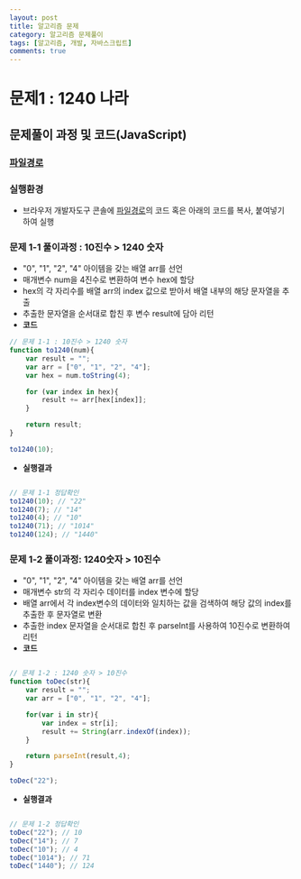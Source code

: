 ```yaml
---
layout: post
title: 알고리즘 문제
category: 알고리즘 문제풀이 
tags: [알고리즘, 개발, 자바스크립트]
comments: true
---
```

# 문제1 : 1240 나라

## 문제풀이 과정 및 코드(JavaScript)
### [파일경로](https://github.com/wayhome25/code-squad/blob/master/level_test_1/1240_world.js)
### 실행환경
- 브라우저 개발자도구 콘솔에 [파일경로](https://github.com/wayhome25/code-squad/blob/master/level_test_1/1240_world.js)의 코드 혹은 아래의 코드를 복사, 붙여넣기 하여 실행

### 문제 1-1 풀이과정 : 10진수 > 1240 숫자

- "0", "1", "2", "4" 아이템을 갖는 배열 arr를 선언
- 매개변수 num을 4진수로 변환하여 변수 hex에 할당
- hex의 각 자리수를 배열 arr의 index 값으로 받아서 배열 내부의 해당 문자열을 추출
- 추출한 문자열을 순서대로 합친 후 변수 result에 담아 리턴
- **코드**

```javascript
// 문제 1-1 : 10진수 > 1240 숫자
function to1240(num){
	var result = "";
	var arr = ["0", "1", "2", "4"];
	var hex = num.toString(4);

	for (var index in hex){
		result += arr[hex[index]];
	}

	return result;
}

to1240(10);

```
- **실행결과**

```javascript

// 문제 1-1 정답확인
to1240(10); // "22"
to1240(7); // "14"
to1240(4); // "10"
to1240(71); // "1014"
to1240(124); // "1440"

```

### 문제 1-2 풀이과정: 1240숫자 > 10진수
- "0", "1", "2", "4" 아이템을 갖는 배열 arr를 선언
- 매개변수 str의 각 자리수 데이터를 index 변수에 할당
- 배열 arr에서 각 index변수의 데이터와 일치하는 값을 검색하여 해당 값의 index를 추출한 후 문자열로 변환  
- 추출한 index 문자열을 순서대로 합친 후 parseInt를 사용하여 10진수로 변환하여 리턴
- **코드**

```javascript

// 문제 1-2 : 1240 숫자 > 10진수
function toDec(str){
	var result = "";
	var arr = ["0", "1", "2", "4"];

	for(var i in str){
		var index = str[i];
		result += String(arr.indexOf(index));
	}

	return parseInt(result,4);
}

toDec("22");

```
- **실행결과**

```javascript

// 문제 1-2 정답확인
toDec("22"); // 10
toDec("14"); // 7
toDec("10"); // 4
toDec("1014"); // 71
toDec("1440"); // 124

```
